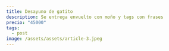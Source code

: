 ```yaml
---
title: Desayuno de gatito
description: Se entrega envuelto con moño y tags con frases
precio: "45000"
tags:
  - post
image: /assets/assets/article-3.jpeg
---
```


